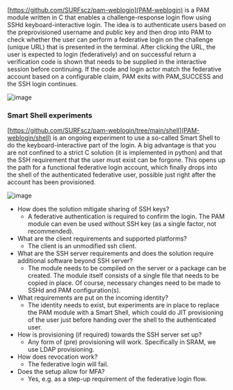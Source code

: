 [https://github.com/SURFscz/pam-weblogin](PAM-weblogin) is a PAM module written in C that enables a challenge-response login flow using SSHd keyboard-interactive login.
The idea is to authenticate users based on the preprovisioned username and public key and then drop into PAM to check whether the user can perform a federative login on the challenge (unique URL) that is presented in the terminal. After clicking the URL, the user is expected to login (federatively) and on successful return a verification code is shown that needs to be supplied in the interactive session before continuing. If the code and login actor match the federative account based on a configurable claim, PAM exits with PAM_SUCCESS and the SSH login continues.

![image](https://user-images.githubusercontent.com/1901782/203533315-018d1ee2-245c-47e7-bc99-00ffa6bc39d6.png)

### Smart Shell experiments
[https://github.com/SURFscz/pam-weblogin/tree/main/shell](PAM-weblogin/shell) is an ongoing experiment to use a so-called Smart Shell to do the keyboard-interactive part of the login. A big advantage is that you are not confined to a strict C solution (it is implemented in python) and that the SSH requirement that the user must exist can be forgone. This opens up the path for a functional federative login account, which finally drops into the shell of the authenticated federative user, possible just right after the account has been provisioned.

![image](https://user-images.githubusercontent.com/1901782/203533425-f4154b26-bbf1-4f59-ad17-b604d00fa079.png)

* How does the solution mitigate sharing of SSH keys?
  * A federative authentication is required to confirm the login. The PAM module can even be used without SSH key (as a single factor, not recommended).
* What are the client requirements and supported platforms?
  * The client is an unmodified ssh client.
* What are the SSH server requirements and does the solution require additional software beyond SSH server?
  * The module needs to be compiled on the server or a package can be created. The module itself consists of a single file that needs to be copied in place. Of course, necessary changes need to be made to SSHd and PAM configuration(s).
* What requirements are put on the incoming identity?
  * The identity needs to exist, but experiments are in place to replace the PAM module with a Smart Shell, which could do JIT provisioning of the user just before handing over the shell to the authenticated user.
* How is provisioning (if required) towards the SSH server set up?
  * Any form of (pre) provisioning will work. Specifically in SRAM, we use LDAP provisioning.
* How does revocation work?
  * The federative login will fail.
* Does the setup allow for MFA?
  * Yes, e.g. as a step-up requirement of the federative login flow.


